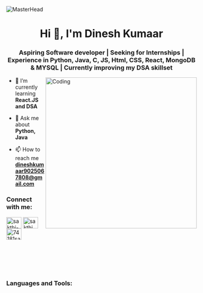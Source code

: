 ![MasterHead]( https://file.notion.so/f/f/09997489-09eb-49ff-b12d-3bd0406e60c0/a7ffed2b-7c15-4186-80e9-513259cc9894/fbc6f31bd3b84159470b973aca7e0f97_gif_1920__1080_pixels.gif?table=block&id=189284aa-8b88-806b-894e-cfc8412f292c&spaceId=09997489-09eb-49ff-b12d-3bd0406e60c0&expirationTimestamp=1758456000000&signature=LiAss1-wG6BGjvHywdmrI5MRLSdlhmFB0zpuPBH5o5A)
<h1 align="center">Hi 👋, I'm Dinesh Kumaar</h1>
<h3 align="center">Aspiring Software developer | Seeking for Internships | Experience in Python, Java, C, JS, Html, CSS, React, MongoDB & MYSQL | Currently improving my DSA skillset</h3>

<img align="right" alt="Coding" width="400" src="https://user-images.githubusercontent.com/74038190/235224431-e8c8c12e-6826-47f1-89fb-2ddad83b3abf.gif">

- 🌱 I’m currently learning **React.JS and DSA**

- 💬 Ask me about **Python, Java**

- 📫 How to reach me **dineshkumaar9025067808@gmail.com**

<h3 align="left">Connect with me:</h3>
<p align="left">
<a href="https://linkedin.com/in/sakthi-sairam" target="blank"><img align="center" src="https://raw.githubusercontent.com/rahuldkjain/github-profile-readme-generator/master/src/images/icons/Social/linked-in-alt.svg" alt="sakthi-sairam" height="30" width="40" /></a>
<a href="https://www.leetcode.com/sakthi_sairam" target="blank"><img align="center" src="https://raw.githubusercontent.com/rahuldkjain/github-profile-readme-generator/master/src/images/icons/Social/leet-code.svg" alt="sakthi_sairam" height="30" width="40" /></a>
<a href="https://www.skillrack.com/faces/resume.xhtml?id=438686&key=858dcba16bd4b14fff7afd1257d3728828f701b8" target="blank"><img align="center" src="https://raw.githubusercontent.com/rahuldkjain/github-profile-readme-generator/master/src/images/icons/Social/skillrack.svg" alt="74181sai" height="30" width="40" /></a>
</p>
<br/><br/><br/><br/>

<h3 align="left">Languages and Tools:</h3>
<p align="left"> </p>
<br/><br/><br/>
